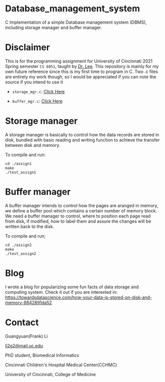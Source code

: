 # Database_management_system

C Implementation of a simple Database management system (DBMS), including storage manager and buffer manager.

# Disclaimer

This is for the programming assignment for University of Cincinnati 2021 Spring semester `CS 6051`, taught by [Dr. Lee](https://researchdirectory.uc.edu/p/lee5sk). This repository is mainly for my own future reference since this is my first time to program in C. Two .c files are entirely my work though, so I would be appreciated if you can note the source if you intend to use it

- `storage_mgr.c`: [Click Here](https://github.com/frankligy/Database_management_system/blob/main/assign1/storage_mgr.c)

- `buffer_mgr.c`: [Click Here](https://github.com/frankligy/Database_management_system/blob/main/assign2/buffer_mgr.c)

# Storage manager

A storage manager is basically to control how the data records are stored in disk, bundled with basic reading and writing function to achieve the transfer between disk and memory.

To compile and run:
```
cd ./assign1
make
./test_assign1
```

# Buffer manager

A buffer manager intends to control how the pages are aranged in memory, we define a buffer pool which contains a certain number of memory block. We need a buffer manager to control, where to position each page read from disk, if modified, how to label them and assure the changes will be written back to the disk.

To compile and run;
```
cd ./assign2
make
./test_assign2
```

# Blog

I wrote a blog for popularizing some fun facts of data storage and computing system. Check it out if you are interested in:
https://towardsdatascience.com/how-your-data-is-stored-on-disk-and-memory-8842891da52

# Contact

Guangyuan(Frank) Li

li2g2@mail.uc.edu

PhD student, Biomedical Informatics

Cincinnati Children's Hospital Medical Center(CCHMC)

University of Cincinnati, College of Medicine
